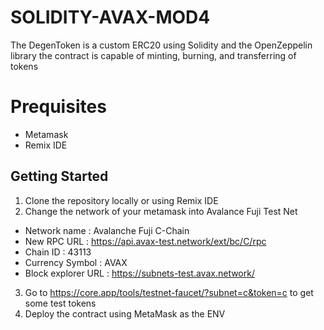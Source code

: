 # SOLIDITY-AVAX-MOD4 

The DegenToken is a custom ERC20 using Solidity and the OpenZeppelin library the contract is capable of minting, burning, and transferring of tokens

# Prequisites
- Metamask
- Remix IDE

## Getting Started
1. Clone the repository locally or using Remix IDE
2. Change the network of your metamask into Avalance Fuji Test Net
  - Network name       : Avalanche Fuji C-Chain
  - New RPC URL        : https://api.avax-test.network/ext/bc/C/rpc
  - Chain ID           : 43113
  - Currency Symbol    : AVAX
  - Block explorer URL : https://subnets-test.avax.network/
3. Go to https://core.app/tools/testnet-faucet/?subnet=c&token=c to get some test tokens
4. Deploy the contract using MetaMask as the ENV
